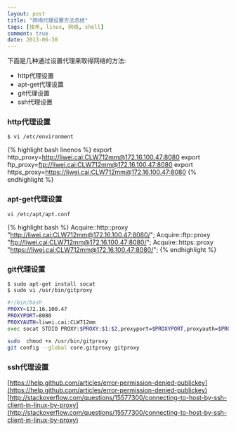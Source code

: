 ```yaml
---
layout: post
title: "网络代理设置方法总结"
tags: [技术, linux, 网络, shell]
comment: true
date: 2013-06-30
---
```


下面是几种通过设置代理来取得网络的方法:

 - http代理设置
 - apt-get代理设置
 - git代理设置
 - ssh代理设置
 
### http代理设置

 ```
 $ vi /etc/environment
 ```
{% highlight bash linenos %}
    export http_proxy=http://liwei.cai:CLW712mm@172.16.100.47:8080
    export ftp_proxy=ftp://liwei.cai:CLW712mm@172.16.100.47:8080
    export https_proxy=https://liwei.cai:CLW712mm@172.16.100.47:8080
{% endhighlight %}

### apt-get代理设置

    vi /etc/apt/apt.conf  
{% highlight bash %}
    Acquire::http::proxy "http://liwei.cai:CLW712mm@172.16.100.47:8080/";
    Acquire::ftp::proxy "ftp://liwei.cai:CLW712mm@172.16.100.47:8080/";
    Acquire::https::proxy "https://liwei.cai:CLW712mm@172.16.100.47:8080/";
{% endhighlight %}
    
### git代理设置

```
$ sudo apt-get install socat
$ sudo vi /usr/bin/gitproxy
```
``` bash Set git http proxy http://blog.cailiwei.com.cn/blog/2013/06/30/http-proxy/ Source Article
#!/bin/bash
PROXY=172.16.100.47
PROXYPORT=8080
PROXYAUTH=liwei.cai:CLW712mm
exec socat STDIO PROXY:$PROXY:$1:$2,proxyport=$PROXYPORT,proxyauth=$PROXYAUTH
```
~~~ bash
sudo  chmod +x /usr/bin/gitproxy
git config --global core.gitproxy gitproxy
~~~
    
### ssh代理设置

[https://help.github.com/articles/error-permission-denied-publickey](https://help.github.com/articles/error-permission-denied-publickey)
[http://stackoverflow.com/questions/15577300/connecting-to-host-by-ssh-client-in-linux-by-proxy](http://stackoverflow.com/questions/15577300/connecting-to-host-by-ssh-client-in-linux-by-proxy)
